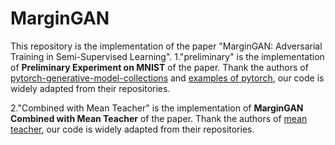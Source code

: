 # MarginGAN
This repository is the implementation of the paper "MarginGAN: Adversarial Training in Semi-Supervised Learning".
1."preliminary" is the implementation of **Preliminary Experiment on MNIST** of the paper. Thank the authors of [pytorch-generative-model-collections](https://github.com/znxlwm/pytorch-generative-model-collections) and [examples of pytorch](https://github.com/pytorch/examples/blob/master/mnist/main.py), our code is widely adapted from their repositories.

2."Combined with Mean Teacher" is the implementation of **MarginGAN Combined with Mean Teacher** of the paper. Thank the authors of [mean teacher](https://github.com/CuriousAI/mean-teacher), our code is widely adapted from their repositories.
